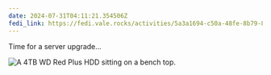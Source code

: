 ```yaml
---
date: 2024-07-31T04:11:21.354506Z
fedi_link: https://fedi.vale.rocks/activities/5a3a1694-c50a-48fe-8b79-850531da8e1f
---
```


Time for a server upgrade...

![A 4TB WD Red Plus HDD sitting on a bench top.](https://fedi.vale.rocks/media/51d641d88518cbe0800ee86f51f0a3cd282ff15dbd0efcbea5153e17a381ab22.jpg)

